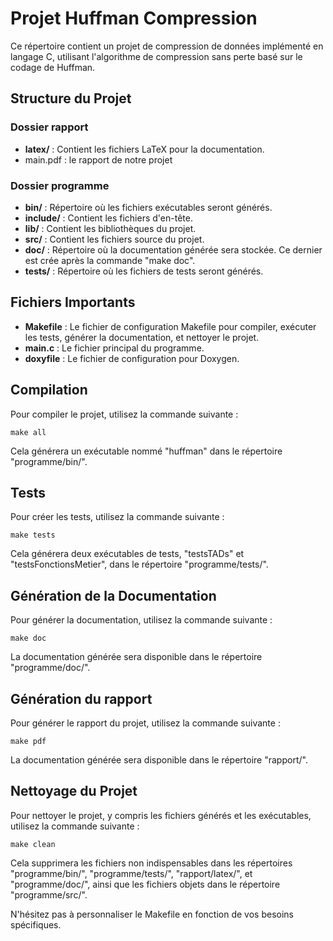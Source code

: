 # Projet Huffman Compression

Ce répertoire contient un projet de compression de données implémenté en langage C, utilisant l'algorithme de compression sans perte basé sur le codage de Huffman.

## Structure du Projet

### Dossier rapport
- **latex/** : Contient les fichiers LaTeX pour la documentation.
- main.pdf : le rapport de notre projet

### Dossier programme
- **bin/** : Répertoire où les fichiers exécutables seront générés.
- **include/** : Contient les fichiers d'en-tête.
- **lib/** : Contient les bibliothèques du projet.
- **src/** : Contient les fichiers source du projet.
- **doc/** : Répertoire où la documentation générée sera stockée. Ce dernier est crée après la commande "make doc".
- **tests/** : Répertoire où les fichiers de tests seront générés.

## Fichiers Importants

- **Makefile** : Le fichier de configuration Makefile pour compiler, exécuter les tests, générer la documentation, et nettoyer le projet.
- **main.c** : Le fichier principal du programme.
- **doxyfile** : Le fichier de configuration pour Doxygen.

## Compilation

Pour compiler le projet, utilisez la commande suivante :

```
make all
```

Cela générera un exécutable nommé "huffman" dans le répertoire "programme/bin/".

## Tests

Pour créer les tests, utilisez la commande suivante :

```
make tests
```

Cela générera deux exécutables de tests, "testsTADs" et "testsFonctionsMetier", dans le répertoire "programme/tests/".

## Génération de la Documentation

Pour générer la documentation, utilisez la commande suivante :

```
make doc
```

La documentation générée sera disponible dans le répertoire "programme/doc/".

## Génération du rapport

Pour générer le rapport du projet, utilisez la commande suivante :

```
make pdf
```

La documentation générée sera disponible dans le répertoire "rapport/".

## Nettoyage du Projet

Pour nettoyer le projet, y compris les fichiers générés et les exécutables, utilisez la commande suivante :

```
make clean
```

Cela supprimera les fichiers non indispensables dans les répertoires "programme/bin/", "programme/tests/", "rapport/latex/", et "programme/doc/", ainsi que les fichiers objets dans le répertoire "programme/src/".

N'hésitez pas à personnaliser le Makefile en fonction de vos besoins spécifiques.